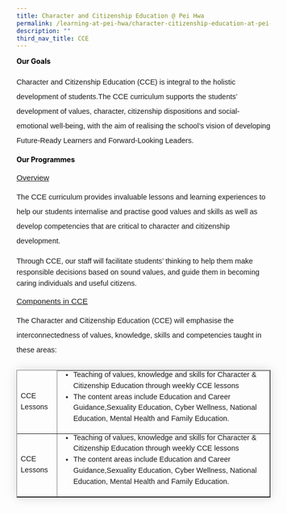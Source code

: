 ```yaml
---
title: Character and Citizenship Education @ Pei Hwa
permalink: /learning-at-pei-hwa/character-citizenship-education-at-pei-hwa/
description: ""
third_nav_title: CCE
---
```

<h4 style="margin-top:10px;font-weight: bold;color:#000000">Our Goals</h4>

<p style="font-size:14.5px; line-height:2;margin-top:15px;font-family:sans-serif;">Character and Citizenship Education (CCE) is integral to the holistic development of students.The CCE curriculum supports the students’ development of values, character, citizenship
dispositions and social-emotional well-being, with the aim of realising the school’s vision of developing Future-Ready Learners and Forward-Looking Leaders.</p>

<h4 style="margin-top:10px;font-weight: bold;color:#000000">Our Programmes</h4>

<p style="margin-top:15px;font-size:15.5px;"><u style="font-family:sans-serif;">Overview</u></p>

<p style="font-size:14.5px; line-height:2;margin-top:15px;font-family:sans-serif;">The CCE curriculum provides invaluable lessons and learning experiences to help our students internalise and practise good values and skills as well as develop competencies that are critical
to character and citizenship development.</p>

<p style="font-size:14.5px; line-height:1.5;margin-top:15px; font-family:sans-serif;">Through CCE, our staff will facilitate students’ thinking to help them make responsible decisions based on sound values, and guide them in becoming caring individuals and useful citizens.
</p>

<p style="margin-top:15px;font-size:15.5px;"><u style="font-family:sans-serif;">Components in CCE</u></p>

<p style="font-size:14.5px; line-height:2;margin-top:15px;font-family:sans-serif;">The Character and Citizenship Education (CCE) will emphasise the interconnectedness of values, knowledge, skills and competencies taught in these areas:</p>

<table border="1" style="border-collapse: collapse;margin: 25px 0;font-size:14.5px;font-family: sans-serif;box-shadow: 0 0 20px rgba(0, 0, 0, 0.15);border:&nbsp;1px solid grey;">
		<thead style="font-size: 14.5px;border:&nbsp;1px solid grey;">
			<tr style="border:&nbsp;1px solid grey;">
			<td style="font-family:sans-serif;margin-bottom:5px;font-size:14.5px; line-height:1.5;border:black;border:&nbsp;1px solid grey;">CCE Lessons</td>
			<td style="font-family:sans-serif;margin-bottom:5px;font-size:14.5px; line-height:1.5;"><ul style="margin-top:-5px;border:&nbsp;1px solid grey;">
	<li style="font-size:14.5px; line-height:1.5;font-family:sans-serif;"> Teaching of values, knowledge and skills for Character &amp; Citizenship Education through weekly CCE lessons</li>
					<li style="font-size:14.5px; line-height:1.5;font-family:sans-serif;"> The content areas include Education and Career Guidance,Sexuality Education, Cyber Wellness, National Education, Mental Health and Family Education.</li>
</ul></td>
</tr>
</thead>
	
<tbody style="border:&nbsp;1px solid grey;">
<tr style="border:&nbsp;1px solid grey;">
			<td style="font-family:sans-serif;margin-bottom:5px;font-size:14.5px; line-height:1.5;border:black;border:&nbsp;1px solid grey;">CCE Lessons</td>
			<td style="font-family:sans-serif;margin-bottom:5px;font-size:14.5px; line-height:1.5;"><ul style="margin-top:-5px;border:&nbsp;1px solid grey;">
	<li style="font-size:14.5px; line-height:1.5;font-family:sans-serif;"> Teaching of values, knowledge and skills for Character &amp; Citizenship Education through weekly CCE lessons</li>
					<li style="font-size:14.5px; line-height:1.5;font-family:sans-serif;"> The content areas include Education and Career Guidance,Sexuality Education, Cyber Wellness, National Education, Mental Health and Family Education.</li>
</ul></td>
</tr></tbody></table>